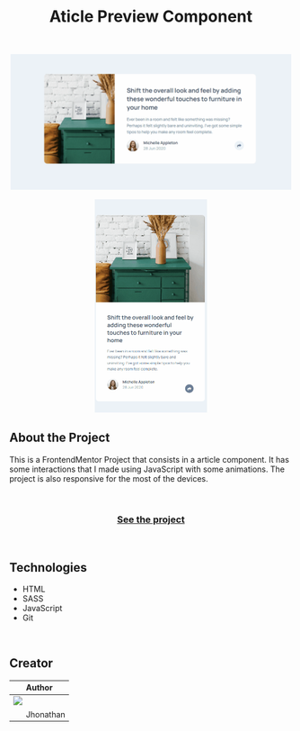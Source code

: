 <h1 align = 'center'> Aticle Preview Component </h1>

<br>

 <p align = 'center'><img  width = '500px' src= 'src/images/desktop-gif.gif'></p>
 <p align = 'center'><img  width = '200px' src = 'src/images/mobile-gif.gif'></p>

## About the Project

This is a FrontendMentor Project that consists in a article component. It has some interactions that I made using JavaScript with some animations.
The project is also responsive for the most of the devices.

<br>

<h3 align = 'center'><a href = 'https://jhowbrcg.github.io/article-preview-component/'>See the project</a></h3>

<br>

## Technologies

- HTML
- SASS
- JavaScript
- Git

<br>

## Creator

| Author                                                                                                                                      |
| ------------------------------------------------------------------------------------------------------------------------------------------- |
| <a target="_blank" href="https://github.com/JhowBRCG"><img width="125" src="https://avatars.githubusercontent.com/u/121911885?v=4"><br></a> |
| &nbsp; &nbsp; &nbsp; Jhonathan                                                                                                              |
